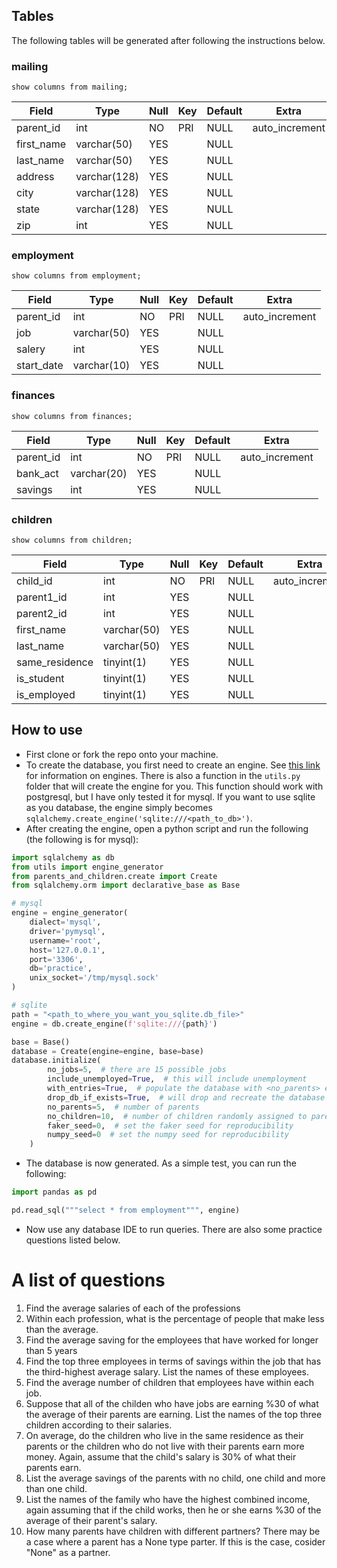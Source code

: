 ## Tables
The following tables will be generated after following the instructions below.

### mailing
`show columns from mailing;` 

| Field      | Type         | Null | Key | Default | Extra          |
|------------|--------------|------|-----|---------|----------------|
| parent_id  | int          | NO   | PRI | NULL    | auto_increment |
| first_name | varchar(50)  | YES  |     | NULL    |                |
| last_name  | varchar(50)  | YES  |     | NULL    |                |
| address    | varchar(128) | YES  |     | NULL    |                |
| city       | varchar(128) | YES  |     | NULL    |                |
| state      | varchar(128) | YES  |     | NULL    |                |
| zip        | int          | YES  |     | NULL    |                |

### employment
`show columns from employment;` 

| Field      | Type        | Null | Key | Default | Extra          |
|------------|-------------|------|-----|---------|----------------|
| parent_id  | int         | NO   | PRI | NULL    | auto_increment |
| job        | varchar(50) | YES  |     | NULL    |                |
| salery     | int         | YES  |     | NULL    |                |
| start_date | varchar(10) | YES  |     | NULL    |                |

### finances
`show columns from finances;` 

| Field     | Type        | Null | Key | Default | Extra          |
|-----------|-------------|------|-----|---------|----------------|
| parent_id | int         | NO   | PRI | NULL    | auto_increment |
| bank_act  | varchar(20) | YES  |     | NULL    |                |
| savings   | int         | YES  |     | NULL    |                |

### children 
`show columns from children;` 

| Field          | Type        | Null | Key | Default | Extra          |
|----------------|-------------|------|-----|---------|----------------|
| child_id       | int         | NO   | PRI | NULL    | auto_increment |
| parent1_id     | int         | YES  |     | NULL    |                |
| parent2_id     | int         | YES  |     | NULL    |                |
| first_name     | varchar(50) | YES  |     | NULL    |                |
| last_name      | varchar(50) | YES  |     | NULL    |                |
| same_residence | tinyint(1)  | YES  |     | NULL    |                |
| is_student     | tinyint(1)  | YES  |     | NULL    |                |
| is_employed    | tinyint(1)  | YES  |     | NULL    |                |


## How to use
* First clone or fork the repo onto your machine.
* To create the database, you first need to create an engine.
See [this link](https://docs.sqlalchemy.org/en/20/core/engines.html) for
information on engines. There is also a function in the `utils.py` folder that
will create the engine for you. This function should work with postgresql, but
I have only tested it for mysql. If you want to use sqlite as you database,
the engine simply becomes `sqlalchemy.create_engine('sqlite:///<path_to_db>')`.
* After creating the engine, open a python script and run the following 
(the following is for mysql):

```python
import sqlalchemy as db
from utils import engine_generator
from parents_and_children.create import Create
from sqlalchemy.orm import declarative_base as Base

# mysql
engine = engine_generator(
    dialect='mysql', 
    driver='pymysql', 
    username='root', 
    host='127.0.0.1',
    port='3306',
    db='practice',
    unix_socket='/tmp/mysql.sock'
)

# sqlite
path = "<path_to_where_you_want_you_sqlite.db_file>"
engine = db.create_engine(f'sqlite:///{path}')

base = Base()
database = Create(engine=engine, base=base)
database.initialize(
        no_jobs=5,  # there are 15 possible jobs
        include_unemployed=True,  # this will include unemployment
        with_entries=True,  # populate the database with <no_parents> entries
        drop_db_if_exists=True,  # will drop and recreate the database if exists
        no_parents=5,  # number of parents
        no_children=10,  # number of children randomly assigned to parents
        faker_seed=0,  # set the faker seed for reproducibility
        numpy_seed=0  # set the numpy seed for reproducibility
    )
```

* The database is now generated. As a simple test, you can run the following:
```python
import pandas as pd

pd.read_sql("""select * from employment""", engine)
```

* Now use any database IDE to run queries. There are also some practice 
questions listed below.

# A list of questions
1. Find the average salaries of each of the professions
2. Within each profession, what is the percentage of people that make less than
the average.
3. Find the average saving for the employees that have worked for longer than
5 years
4. Find the top three employees in terms of savings within the job that has
the third-highest average salary. List the names of these employees.
5. Find the average number of children that employees have within each job.
6. Suppose that all of the childen who have jobs are earning %30 of what the
average of their parents are earning. List the names of the top three children
according to their salaries.
7. On average, do the children who live in the same residence as their parents
or the children who do not live with their parents earn more money. Again,
assume that the child's salary is 30% of what their parents earn.
8. List the average savings of the parents with no child, one child and more
than one child.
9. List the names of the family who have the highest combined income, again
assuming that if the child works, then he or she earns %30 of the average of
their parent's salary.
10. How many parents have children with different partners? There may be a case
where a parent has a None type parter. If this is the case, cosider "None" as
a partner.

